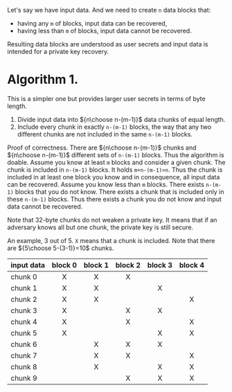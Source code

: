 Let's say we have input data. And we need to create `n` data blocks that:
- having any `m` of blocks, input data can be recovered,
- having less than `m` of blocks, input data cannot be recovered.

Resulting data blocks are understood as user secrets and input data is intended for a private key recovery.

# Algorithm 1.

This is a simpler one but provides larger user secrets in terms of byte length.

1. Divide input data into ${n\choose n-(m-1)}$ data chunks of equal length.
2. Include every chunk in exactly `n-(m-1)` blocks, the way that any two different chunks are not included in the same `n-(m-1)` blocks.

Proof of correctness.
There are ${n\choose n-(m-1)}$ chunks and ${n\choose n-(m-1)}$ different sets of `n-(m-1)` blocks.
Thus the algorithm is doable.
Assume you know at least `m` blocks and consider a given chunk.
The chunk is included in `n-(m-1)` blocks. It holds `m+n-(m-1)>n`.
Thus the chunk is included in at least one block you know and in consequence, all input data can be recovered.
Assume you know less than `m` blocks.
There exists `n-(m-1)` blocks that you do not know.
There exists a chunk that is included only in these `n-(m-1)` blocks.
Thus there exists a chunk you do not know and input data cannot be recovered.

Note that 32-byte chunks do not weaken a private key. It means that if an adversary knows all but one chunk, the private key is still secure.

An example, 3 out of 5. `X` means that a chunk is included. Note that there are ${5\choose 5-(3-1)}=10$ chunks.

| input data | block 0 | block 1 | block 2 | block 3 | block 4 |
|---|:---:|:---:|:---:|:---:|:---:|
| chunk 0 | X | X | X |   |   |
| chunk 1 | X | X |   | X |   |
| chunk 2 | X | X |   |   | X |
| chunk 3 | X |   | X | X |   |
| chunk 4 | X |   | X |   | X |
| chunk 5 | X |   |   | X | X |
| chunk 6 |   | X | X | X |   |
| chunk 7 |   | X | X |   | X |
| chunk 8 |   | X |   | X | X |
| chunk 9 |   |   | X | X | X |

